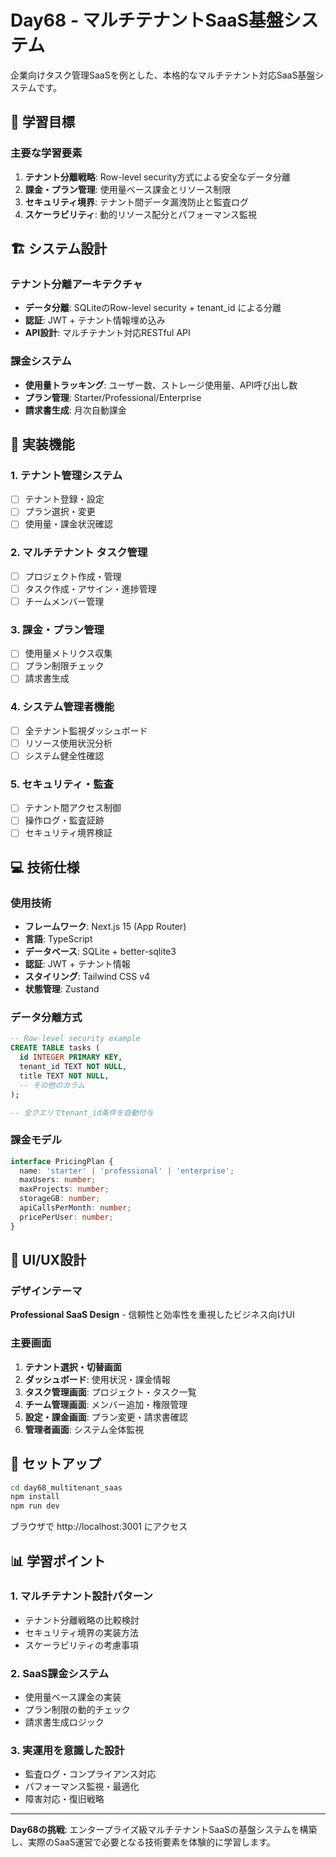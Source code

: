 # Day68 - マルチテナントSaaS基盤システム

企業向けタスク管理SaaSを例とした、本格的なマルチテナント対応SaaS基盤システムです。

## 🎯 学習目標

### 主要な学習要素
1. **テナント分離戦略**: Row-level security方式による安全なデータ分離
2. **課金・プラン管理**: 使用量ベース課金とリソース制限
3. **セキュリティ境界**: テナント間データ漏洩防止と監査ログ
4. **スケーラビリティ**: 動的リソース配分とパフォーマンス監視

## 🏗️ システム設計

### テナント分離アーキテクチャ
- **データ分離**: SQLiteのRow-level security + tenant_id による分離
- **認証**: JWT + テナント情報埋め込み
- **API設計**: マルチテナント対応RESTful API

### 課金システム
- **使用量トラッキング**: ユーザー数、ストレージ使用量、API呼び出し数
- **プラン管理**: Starter/Professional/Enterprise
- **請求書生成**: 月次自動課金

## 🚀 実装機能

### 1. テナント管理システム
- [ ] テナント登録・設定
- [ ] プラン選択・変更
- [ ] 使用量・課金状況確認

### 2. マルチテナント タスク管理
- [ ] プロジェクト作成・管理
- [ ] タスク作成・アサイン・進捗管理
- [ ] チームメンバー管理

### 3. 課金・プラン管理
- [ ] 使用量メトリクス収集
- [ ] プラン制限チェック
- [ ] 請求書生成

### 4. システム管理者機能
- [ ] 全テナント監視ダッシュボード
- [ ] リソース使用状況分析
- [ ] システム健全性確認

### 5. セキュリティ・監査
- [ ] テナント間アクセス制御
- [ ] 操作ログ・監査証跡
- [ ] セキュリティ境界検証

## 💻 技術仕様

### 使用技術
- **フレームワーク**: Next.js 15 (App Router)
- **言語**: TypeScript
- **データベース**: SQLite + better-sqlite3
- **認証**: JWT + テナント情報
- **スタイリング**: Tailwind CSS v4
- **状態管理**: Zustand

### データ分離方式
```sql
-- Row-level security example
CREATE TABLE tasks (
  id INTEGER PRIMARY KEY,
  tenant_id TEXT NOT NULL,
  title TEXT NOT NULL,
  -- その他のカラム
);

-- 全クエリでtenant_id条件を自動付与
```

### 課金モデル
```typescript
interface PricingPlan {
  name: 'starter' | 'professional' | 'enterprise';
  maxUsers: number;
  maxProjects: number;
  storageGB: number;
  apiCallsPerMonth: number;
  pricePerUser: number;
}
```

## 🎨 UI/UX設計

### デザインテーマ
**Professional SaaS Design** - 信頼性と効率性を重視したビジネス向けUI

### 主要画面
1. **テナント選択・切替画面**
2. **ダッシュボード**: 使用状況・課金情報
3. **タスク管理画面**: プロジェクト・タスク一覧
4. **チーム管理画面**: メンバー追加・権限管理
5. **設定・課金画面**: プラン変更・請求書確認
6. **管理者画面**: システム全体監視

## 🔧 セットアップ

```bash
cd day68_multitenant_saas
npm install
npm run dev
```

ブラウザで http://localhost:3001 にアクセス

## 📊 学習ポイント

### 1. マルチテナント設計パターン
- テナント分離戦略の比較検討
- セキュリティ境界の実装方法
- スケーラビリティの考慮事項

### 2. SaaS課金システム
- 使用量ベース課金の実装
- プラン制限の動的チェック
- 請求書生成ロジック

### 3. 実運用を意識した設計
- 監査ログ・コンプライアンス対応
- パフォーマンス監視・最適化
- 障害対応・復旧戦略

---

**Day68の挑戦**: エンタープライズ級マルチテナントSaaSの基盤システムを構築し、実際のSaaS運営で必要となる技術要素を体験的に学習します。
